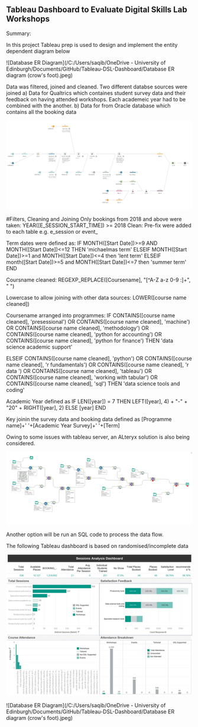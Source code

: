 ## Tableau Dashboard to Evaluate Digital Skills Lab Workshops

Summary:

In this project Tableau prep is used to design and implement the entity dependent diagram below

![Database ER Diagram](/C:/Users/saqib/OneDrive - University of Edinburgh/Documents/GitHub/Tableau-DSL-Dashboard/Database ER diagram (crow's foot).jpeg)


Data was filtered, joined and cleaned. Two different databse sources were joined
a) Data for Qualtrics which containes student survey data and their feedback on having attended workshops. Each academeic year had to be combined with the another. 
b) Data for from Oracle database which contains all the booking data 


![Tableau Prep Diagram](/Tableauprepdiag.jpg)

#Filters, Cleaning and Joining
Only bookings from 2018 and above were taken: YEAR([E_SESSION_START_TIME]) >= 2018
Clean: Pre-fix were added to each table e.g. e_session or event_

Term dates were defined as:
IF MONTH([Start Date])>=9 AND MONTH([Start Date])<=12 THEN 'michaelmas term'
ELSEIF MONTH([Start Date])>=1 and MONTH([Start Date])<=4 then 'lent term'
ELSEIF month([Start Date])>=5 and MONTH([Start Date])<=7 then 'summer term'
END

Coursname cleaned:
REGEXP_REPLACE([Coursename], "[^A-Z a-z 0-9 :]+", " ")

Lowercase to allow joining with other data sources: LOWER([course name cleaned])

Coursename arranged into programmes:
IF CONTAINS([course name cleaned], 'presessional') 
OR CONTAINS([course name cleaned], 'machine') 
OR CONTAINS([course name cleaned], 'methodology') 
OR CONTAINS([course name cleaned], 'python for accounting') 
OR CONTAINS([course name cleaned], 'python for finance') 
THEN 'data science academic support'


ELSEIF CONTAINS([course name cleaned], 'python') 
OR CONTAINS([course name cleaned], 'r fundamentals') 
OR CONTAINS([course name cleaned], 'r data ') 
OR CONTAINS([course name cleaned], 'tableau') 
OR CONTAINS([course name cleaned], 'working with tabular') 
OR CONTAINS([course name cleaned], 'sql') 
THEN 'data science tools and coding'

Academic Year defined as
IF LEN([year]) = 7 THEN
    LEFT([year], 4) + "-" + "20" + RIGHT([year], 2)
ELSE
    [year]
END

Key joinin the survey data and booking data defined as 
[Programme name]+' '+[Academic Year Survey]+' '+[Term]

Owing to some issues with tableau server, an ALteryx solution is also being considered. 


![Alteryx Diagram](/Alteryxdiagram.jpg)

Another option will be run an SQL code to process the data flow. 

The following Tableau dashboard is based on randomised/incomplete data 



![Tableau Dashboard](/Tableaudashboard.jpg)

![Database ER Diagram](/C:/Users/saqib/OneDrive - University of Edinburgh/Documents/GitHub/Tableau-DSL-Dashboard/Database ER diagram (crow's foot).jpeg)



